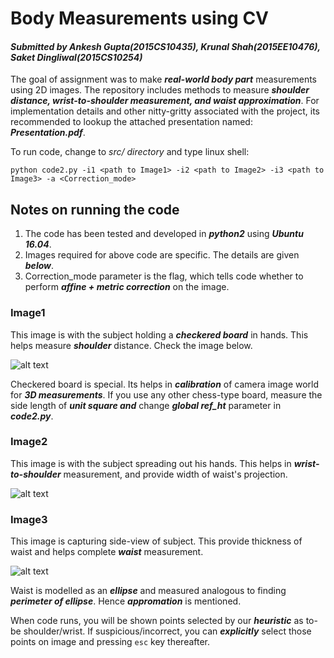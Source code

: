 # Body Measurements using CV
#### *Submitted by Ankesh Gupta(2015CS10435), Krunal Shah(2015EE10476), Saket Dingliwal(2015CS10254)*

The goal of assignment was to make ***real-world body part*** measurements using 2D images. The repository includes methods to measure ***shoulder distance, wrist-to-shoulder measurement, and waist approximation***. For implementation details and other nitty-gritty associated with the project, its recommended to lookup the attached presentation named: ***Presentation.pdf***.

To run code, change to *src/ directory* and type linux shell:
```
python code2.py -i1 <path to Image1> -i2 <path to Image2> -i3 <path to Image3> -a <Correction_mode>
```


## Notes on running the code

1. The code has been tested and developed in ***python2*** using ***Ubuntu 16.04***.
2. Images required for above code are specific. The details are given ***below***.
3. Correction_mode parameter is the flag, which tells code whether to perform ***affine + metric correction*** on the image.

### Image1 

This image is with the subject holding a ***checkered board*** in hands. This helps measure ***shoulder*** distance. Check the image below.

![alt text](https://github.com/ankesh007/Body-Measurement-using-Computer-Vision/blob/master/Images/final_saket1.jpg)

Checkered board is special. Its helps in ***calibration*** of camera image world for ***3D measurements***. If you use any other chess-type board, measure the side length of ***unit square and*** change ***global ref_ht*** parameter in ***code2.py***.

### Image2 

This image is with the subject spreading out his hands. This helps in ***wrist-to-shoulder*** measurement, and provide width of waist's projection.

![alt text](https://github.com/ankesh007/Body-Measurement-using-Computer-Vision/blob/master/Images/final_saket2.jpg)

### Image3 

This image is capturing side-view of subject. This provide thickness of waist and helps complete ***waist*** measurement.

![alt text](https://github.com/ankesh007/Body-Measurement-using-Computer-Vision/blob/master/Images/final_saket3.jpg)


Waist is modelled as an ***ellipse*** and measured analogous to finding ***perimeter of ellipse***. Hence ***appromation*** is mentioned.

When code runs, you will be shown points selected by our ***heuristic*** as to-be shoulder/wrist. If suspicious/incorrect, you can ***explicitly*** select those points on image and pressing `esc` key thereafter.
